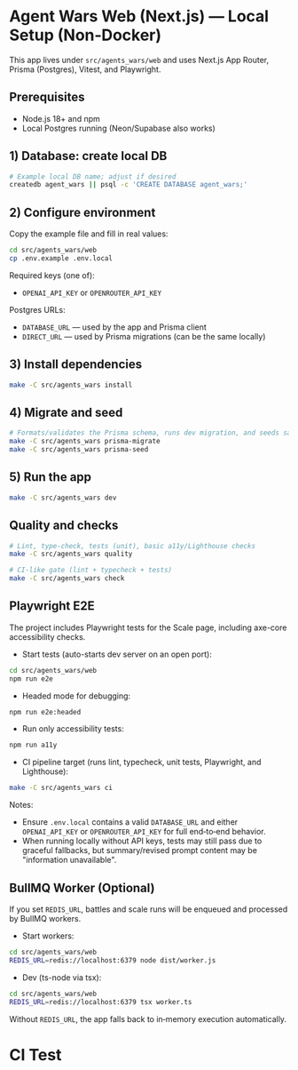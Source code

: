 # Agent Wars Web (Next.js) — Local Setup (Non‑Docker)

This app lives under `src/agents_wars/web` and uses Next.js App Router, Prisma (Postgres), Vitest, and Playwright.

## Prerequisites

- Node.js 18+ and npm
- Local Postgres running (Neon/Supabase also works)

## 1) Database: create local DB

```bash
# Example local DB name; adjust if desired
createdb agent_wars || psql -c 'CREATE DATABASE agent_wars;'
```

## 2) Configure environment

Copy the example file and fill in real values:

```bash
cd src/agents_wars/web
cp .env.example .env.local
```

Required keys (one of):

- `OPENAI_API_KEY` or `OPENROUTER_API_KEY`

Postgres URLs:

- `DATABASE_URL` — used by the app and Prisma client
- `DIRECT_URL` — used by Prisma migrations (can be the same locally)

## 3) Install dependencies

```bash
make -C src/agents_wars install
```

## 4) Migrate and seed

```bash
# Formats/validates the Prisma schema, runs dev migration, and seeds sample agents
make -C src/agents_wars prisma-migrate
make -C src/agents_wars prisma-seed
```

## 5) Run the app

```bash
make -C src/agents_wars dev
```

## Quality and checks

```bash
# Lint, type-check, tests (unit), basic a11y/Lighthouse checks
make -C src/agents_wars quality

# CI‑like gate (lint + typecheck + tests)
make -C src/agents_wars check
```

## Playwright E2E

The project includes Playwright tests for the Scale page, including axe-core accessibility checks.

- Start tests (auto-starts dev server on an open port):

```bash
cd src/agents_wars/web
npm run e2e
```

- Headed mode for debugging:

```bash
npm run e2e:headed
```

- Run only accessibility tests:

```bash
npm run a11y
```

- CI pipeline target (runs lint, typecheck, unit tests, Playwright, and Lighthouse):

```bash
make -C src/agents_wars ci
```

Notes:

- Ensure `.env.local` contains a valid `DATABASE_URL` and either `OPENAI_API_KEY` or `OPENROUTER_API_KEY` for full end‑to‑end behavior.
- When running locally without API keys, tests may still pass due to graceful fallbacks, but summary/revised prompt content may be "information unavailable".

## BullMQ Worker (Optional)

If you set `REDIS_URL`, battles and scale runs will be enqueued and processed by BullMQ workers.

- Start workers:

```bash
cd src/agents_wars/web
REDIS_URL=redis://localhost:6379 node dist/worker.js
```

- Dev (ts-node via tsx):

```bash
cd src/agents_wars/web
REDIS_URL=redis://localhost:6379 tsx worker.ts
```

Without `REDIS_URL`, the app falls back to in‑memory execution automatically.
# CI Test
